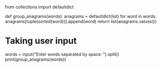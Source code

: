 from collections import defaultdict

def group_anagrams(words):
    anagrams = defaultdict(list)
    for word in words:
        anagrams[tuple(sorted(word))].append(word)
    return list(anagrams.values())

# Taking user input
words = input("Enter words separated by space: ").split()
print(group_anagrams(words))
